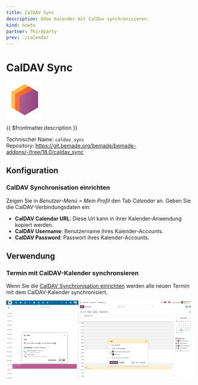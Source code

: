 ```yaml
---
title: CalDAV Sync
description: Odoo Kalender mit CalDav synchronisieren.
kind: howto
partner: Thirdparty
prev: ./calendar
---
```

# CalDAV Sync
![icons_odoo_thirdparty](attachments/icons_odoo_thirdparty.png)

{{ $frontmatter.description }}

Technischer Name: `caldav_sync`\
Repository: <https://git.bemade.org/bemade/bemade-addons/-/tree/18.0/caldav_sync>

## Konfiguration

### CalDAV Synchronisation einrichten

Zeigen Sie in *Benutzer-Menü > Mein Profil* den Tab *Calendar* an. Geben Sie die CalDAV-Verbindungsdaten ein:

* **CalDAV Calendar URL**: Diese Url kann in ihrer Kalender-Anwendung kopiert werden.
* **CalDAV Username**: Benutzername ihres Kalender-Accounts.
* **CalDAV Password**: Passwort ihres Kalender-Accounts.

## Verwendung

### Termin mit CalDAV-Kalender synchronsieren

Wenn Sie die [CalDAV Synchronisation einrichten](#CalDAV%20Synchronisation%20einrichten) werden alle neuen Termin mit dem CalDAV-Kalender synchronisiert.

![](attachments/CalDAV%20Nextcloud%20Odoo.png)

